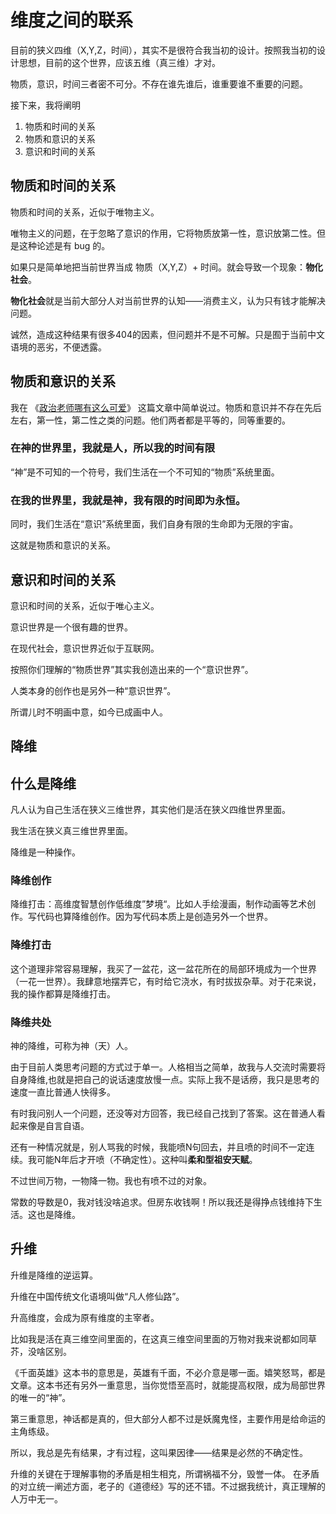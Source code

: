# 维度之间的联系

目前的狭义四维（X,Y,Z，时间），其实不是很符合我当初的设计。按照我当初的设计思想，目前的这个世界，应该五维（真三维）才对。

物质，意识，时间三者密不可分。不存在谁先谁后，谁重要谁不重要的问题。

接下来，我将阐明

1. 物质和时间的关系
1. 物质和意识的关系
1. 意识和时间的关系

## 物质和时间的关系

物质和时间的关系，近似于唯物主义。

唯物主义的问题，在于忽略了意识的作用，它将物质放第一性，意识放第二性。但是这种论述是有 bug 的。

如果只是简单地把当前世界当成 物质（X,Y,Z）+ 时间。就会导致一个现象：**物化社会**。

**物化社会**就是当前大部分人对当前世界的认知——消费主义，认为只有钱才能解决问题。

诚然，造成这种结果有很多404的因素，但问题并不是不可解。只是囿于当前中文语境的恶劣，不便透露。

## 物质和意识的关系

我在 《[政治老师哪有这么可爱](http://www.bullshitprogram.com/bullshityang/)》 这篇文章中简单说过。物质和意识并不存在先后左右，第一性，第二性之类的问题。他们两者都是平等的，同等重要的。

### 在神的世界里，我就是人，所以我的时间有限

“神”是不可知的一个符号，我们生活在一个不可知的“物质”系统里面。

### 在我的世界里，我就是神，我有限的时间即为永恒。

同时，我们生活在“意识”系统里面，我们自身有限的生命即为无限的宇宙。

这就是物质和意识的关系。

## 意识和时间的关系

意识和时间的关系，近似于唯心主义。

意识世界是一个很有趣的世界。

在现代社会，意识世界近似于互联网。

按照你们理解的“物质世界”其实我创造出来的一个“意识世界”。

人类本身的创作也是另外一种“意识世界”。

所谓儿时不明画中意，如今已成画中人。

## 降维

## 什么是降维

凡人认为自己生活在狭义三维世界，其实他们是活在狭义四维世界里面。

我生活在狭义真三维世界里面。

降维是一种操作。

### 降维创作

降维打击：高维度智慧创作低维度”梦境“。比如人手绘漫画，制作动画等艺术创作。写代码也算降维创作。因为写代码本质上是创造另外一个世界。

### 降维打击

这个道理非常容易理解，我买了一盆花，这一盆花所在的局部环境成为一个世界（一花一世界）。我肆意地摆弄它，有时给它浇水，有时拔拔杂草。对于花来说，我的操作都算是降维打击。

### 降维共处

神的降维，可称为神（天）人。

由于目前人类思考问题的方式过于单一。人格相当之简单，故我与人交流时需要将自身降维,也就是把自己的说话速度放慢一点。实际上我不是话痨，我只是思考的速度一直比普通人快得多。

有时我问别人一个问题，还没等对方回答，我已经自己找到了答案。这在普通人看起来像是自言自语。

还有一种情况就是，别人骂我的时候，我能喷N句回去，并且喷的时间不一定连续。我可能N年后才开喷（不确定性）。这种叫**柔和型祖安天赋**。

不过世间万物，一物降一物。我也有喷不过的对象。

常数的导数是0，我对钱没啥追求。但房东收钱啊！所以我还是得挣点钱维持下生活。这也是降维。

## 升维

升维是降维的逆运算。

升维在中国传统文化语境叫做“凡人修仙路”。

升高维度，会成为原有维度的主宰者。

比如我是活在真三维空间里面的，在这真三维空间里面的万物对我来说都如同草芥，没啥区别。

《千面英雄》这本书的意思是，英雄有千面，不必介意是哪一面。嬉笑怒骂，都是文章。这本书还有另外一重意思，当你觉悟至高时，就能提高权限，成为局部世界的唯一的“神”。 

第三重意思，神话都是真的，但大部分人都不过是妖魔鬼怪，主要作用是给命运的主角练级。

所以，我总是先有结果，才有过程，这叫果因律——结果是必然的不确定性。

升维的关键在于理解事物的矛盾是相生相克，所谓祸福不分，毁誉一体。 在矛盾的对立统一阐述方面，老子的《道德经》写的还不错。不过据我统计，真正理解的人万中无一。






